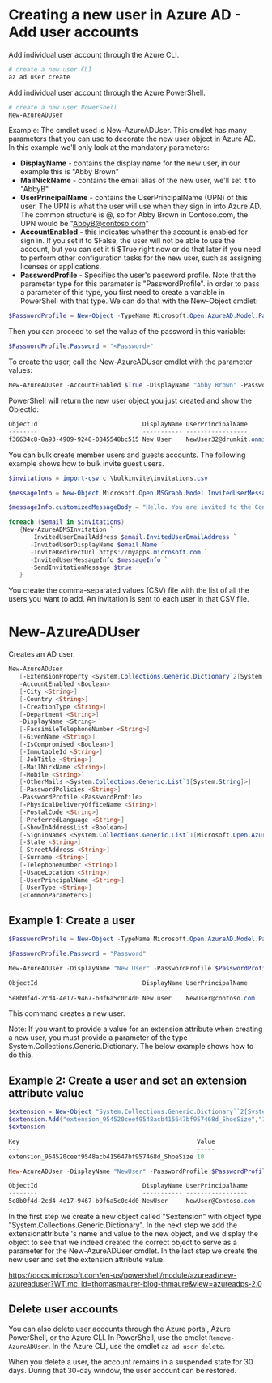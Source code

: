 # Creating a new user in Azure AD - Add user accounts

Add individual user account through the Azure CLI.
```bash
# create a new user CLI
az ad user create
```

Add individual user account through the Azure PowerShell.
```PowerShell
# create a new user PowerShell
New-AzureADUser
```

Example:
The cmdlet used is New-AzureADUser. This cmdlet has many parameters that you can use to decorate the new user object in Azure AD. In this example we'll only look at the mandatory parameters:

* **DisplayName** - contains the display name for the new user, in our example this is "Abby Brown"
* **MailNickName** - contains the email alias of the new user, we'll set it to "AbbyB"
* **UserPrincipalName** - contains the UserPrincipalName (UPN) of this user. The UPN is what the user will use when they sign in into Azure AD. The common structure is @, so for Abby Brown in Contoso.com, the UPN would be "AbbyB@contoso.com"
* **AccountEnabled** - this indicates whether the account is enabled for sign in. If you set it to $False, the user will not be able to use the account, but you can set it ti $True right now or do that later if you need to perform other configuration tasks for the new user, such as assigning licenses or applications.
* **PasswordProfile** - Specifies the user's password profile. Note that the parameter type for this parameter is "PasswordProfile". in order to pass a parameter of this type, you first need to create a variable in PowerShell with that type. We can do that with the New-Object cmdlet:

```powershell 
$PasswordProfile = New-Object -TypeName Microsoft.Open.AzureAD.Model.PasswordProfile
```
Then you can proceed to set the value of the password in this variable:

```powershell 
$PasswordProfile.Password = "<Password>"
```

To create the user, call the New-AzureADUser cmdlet with the parameter values:

```powershell 
New-AzureADUser -AccountEnabled $True -DisplayName "Abby Brown" -PasswordProfile $PasswordProfile -MailNickName "AbbyB" -UserPrincipalName "AbbyB@contoso.com"
```
PowerShell will return the new user object you just created and show the ObjectId:

```PowerShell
ObjectId                             DisplayName UserPrincipalName                 UserType
--------                             ----------- -----------------                 --------
f36634c8-8a93-4909-9248-0845548bc515 New User    NewUser32@drumkit.onmicrosoft.com Member
```


You can bulk create member users and guests accounts. The following example shows how to bulk invite guest users.

```PowerShell
$invitations = import-csv c:\bulkinvite\invitations.csv

$messageInfo = New-Object Microsoft.Open.MSGraph.Model.InvitedUserMessageInfo

$messageInfo.customizedMessageBody = "Hello. You are invited to the Contoso organization."

foreach ($email in $invitations)
   {New-AzureADMSInvitation `
      -InvitedUserEmailAddress $email.InvitedUserEmailAddress `
      -InvitedUserDisplayName $email.Name `
      -InviteRedirectUrl https://myapps.microsoft.com `
      -InvitedUserMessageInfo $messageInfo `
      -SendInvitationMessage $true
   }
```
You create the comma-separated values (CSV) file with the list of all the users you want to add. An invitation is sent to each user in that CSV file.

# New-AzureADUser

Creates an AD user.

```PowerShell
New-AzureADUser
   [-ExtensionProperty <System.Collections.Generic.Dictionary`2[System.String,System.String]>]
   -AccountEnabled <Boolean>
   [-City <String>]
   [-Country <String>]
   [-CreationType <String>]
   [-Department <String>]
   -DisplayName <String>
   [-FacsimileTelephoneNumber <String>]
   [-GivenName <String>]
   [-IsCompromised <Boolean>]
   [-ImmutableId <String>]
   [-JobTitle <String>]
   [-MailNickName <String>]
   [-Mobile <String>]
   [-OtherMails <System.Collections.Generic.List`1[System.String]>]
   [-PasswordPolicies <String>]
   -PasswordProfile <PasswordProfile>
   [-PhysicalDeliveryOfficeName <String>]
   [-PostalCode <String>]
   [-PreferredLanguage <String>]
   [-ShowInAddressList <Boolean>]
   [-SignInNames <System.Collections.Generic.List`1[Microsoft.Open.AzureAD.Model.SignInName]>]
   [-State <String>]
   [-StreetAddress <String>]
   [-Surname <String>]
   [-TelephoneNumber <String>]
   [-UsageLocation <String>]
   [-UserPrincipalName <String>]
   [-UserType <String>]
   [<CommonParameters>]
```

## Example 1: Create a user

```PowerShell
$PasswordProfile = New-Object -TypeName Microsoft.Open.AzureAD.Model.PasswordProfile

$PasswordProfile.Password = "Password"

New-AzureADUser -DisplayName "New User" -PasswordProfile $PasswordProfile -UserPrincipalName "NewUser@contoso.com" -AccountEnabled $true -MailNickName "Newuser"

ObjectId                             DisplayName UserPrincipalName               UserType
--------                             ----------- -----------------               --------
5e8b0f4d-2cd4-4e17-9467-b0f6a5c0c4d0 New user    NewUser@contoso.com             Member
```
This command creates a new user.

Note: If you want to provide a value for an extension attribute when creating a new user, you must provide a parameter of the type System.Collections.Generic.Dictionary. The below example shows how to do this.

## Example 2: Create a user and set an extension attribute value

```PowerShell
$extension = New-Object "System.Collections.Generic.Dictionary``2[System.String,System.String]"
$extension.Add("extension_954520ceef9548acb415647bf957468d_ShoeSize","10")
$extension

Key                                                 Value
---                                                 -----
extension_954520ceef9548acb415647bf957468d_ShoeSize 10

New-AzureADUser -DisplayName "NewUser" -PasswordProfile $PasswordProfile -UserPrincipalName "NewUser@Contoso.com" -AccountEnabled $true -MailNickName "NewUser" -ExtensionProperty $extension

ObjectId                             DisplayName UserPrincipalName                 UserType
--------                             ----------- -----------------                 --------
5e8b0f4d-2cd4-4e17-9467-b0f6a5c0c4d0 NewUser     NewUser@Contoso.com               Member
```

In the first step we create a new object called "$extension" with object type "System.Collections.Generic.Dictionary". In the next step we add the extensionattribute 's name and value to the new object, and we display the object to see that we indeed created the correct object to serve as a parameter for the New-AzureADUser cmdlet. In the last step we create the new user and set the extension attribute value.

https://docs.microsoft.com/en-us/powershell/module/azuread/new-azureaduser?WT.mc_id=thomasmaurer-blog-thmaure&view=azureadps-2.0


## Delete user accounts

You can also delete user accounts through the Azure portal, Azure PowerShell, or the Azure CLI. In PowerShell, use the cmdlet ```Remove-AzureADUser```. In the Azure CLI, use the cmdlet ```az ad user delete```.

When you delete a user, the account remains in a suspended state for 30 days. During that 30-day window, the user account can be restored.














